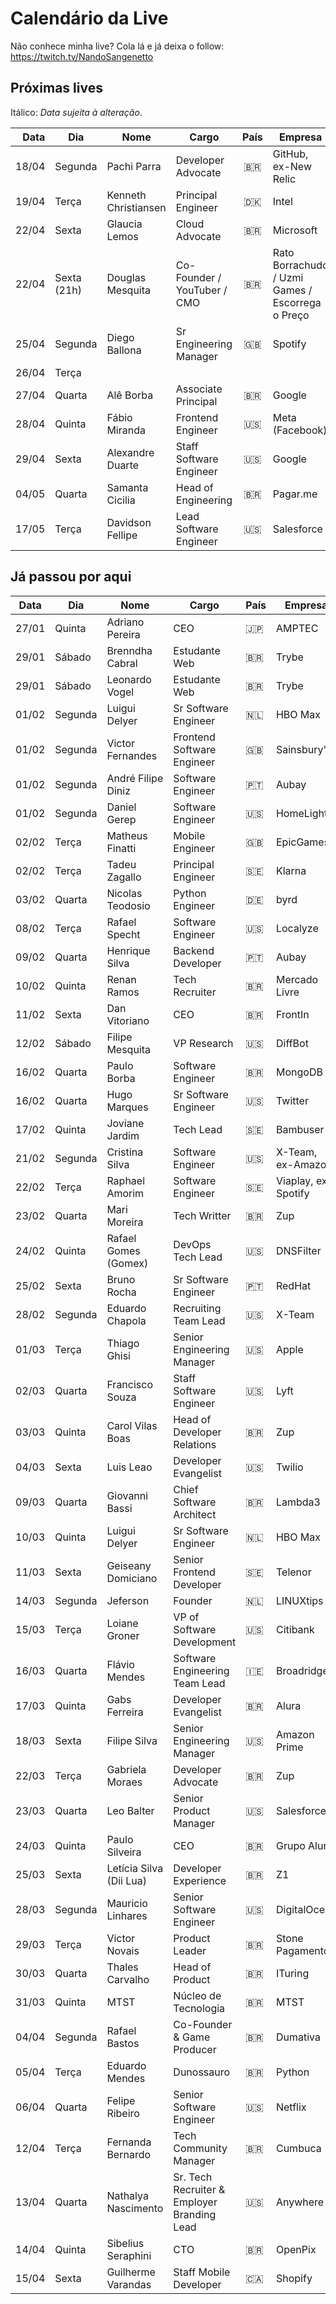 # Calendário da Live

Não conhece minha live? Cola lá e já deixa o follow: https://twitch.tv/NandoSangenetto

## Próximas lives

Itálico: _Data sujeita à alteração_.

| Data  | Dia      | Nome                    | Cargo                      | País | Empresa          | LinkedIn |
|------:|----------|-------------------------|----------------------------|:----:|------------------|----------|
| 18/04 | Segunda   | Pachi Parra            | Developer Advocate | 🇧🇷  | GitHub, ex-New Relic | [LinkedIn](https://www.linkedin.com/in/pachicodes/) |
| 19/04 | Terça     | Kenneth Christiansen   | Principal Engineer         | 🇩🇰   | Intel            | [LinkedIn](https://www.linkedin.com/in/kenneth-rohde-christiansen/) |
| 22/04 | Sexta     | Glaucia Lemos          | Cloud Advocate             | 🇧🇷   | Microsoft        | [LinkedIn](https://www.linkedin.com/in/glaucialemos/) |
| 22/04 | Sexta (21h) | Douglas Mesquita       | Co-Founder / YouTuber / CMO | 🇧🇷   | Rato Borrachudo / Uzmi Games / Escorrega o Preço  | [LinkedIn](https://www.linkedin.com/in/douglas-mesquita-882b83215/) |
| 25/04 | Segunda   | Diego Ballona          | Sr Engineering Manager     | 🇬🇧   | Spotify          | [LinkedIn](https://www.linkedin.com/in/dballona/) |
| 26/04 | Terça     |                        |        |   |            | [LinkedIn]() |
| 27/04 | Quarta    | Alê Borba              | Associate Principal        | 🇧🇷   | Google           | [LinkedIn](https://www.linkedin.com/in/ale-borba/) |
| 28/04 | Quinta    | Fábio Miranda          | Frontend Engineer          | 🇺🇸   | Meta (Facebook)  | [LinkedIn](https://www.linkedin.com/in/fabiomirandacosta/) |
| 29/04 | Sexta     | Alexandre Duarte       | Staff Software Engineer    | 🇺🇸   | Google           | [LinkedIn](https://www.linkedin.com/in/alexandreduarte/) |
| 04/05 | Quarta    | Samanta Cicilia        | Head of Engineering        | 🇧🇷   | Pagar.me         | [LinkedIn](https://www.linkedin.com/in/samantacici/) |
| 17/05 | Terça     | Davidson Fellipe       | Lead Software Engineer     | 🇺🇸   | Salesforce         | [LinkedIn](https://www.linkedin.com/in/fellipe/) |


## Já passou por aqui
| Data  | Dia     | Nome                 | Cargo                       | País | Empresa          | LinkedIn |
|-------|---------|----------------------|-----------------------------|------|---------------------|----------|
| 27/01 | Quinta  | Adriano Pereira      | CEO                         |  🇯🇵  | AMPTEC              | [LinkedIn](https://www.linkedin.com/in/adriano-martins-pereira-1129793/) |
| 29/01 | Sábado  | Brenndha Cabral      | Estudante Web               |  🇧🇷  | Trybe               | [LinkedIn](https://www.linkedin.com/in/brenndhacabral/) |
| 29/01 | Sábado  | Leonardo Vogel       | Estudante Web               |  🇧🇷  | Trybe               | [LinkedIn](https://www.linkedin.com/in/leeovogel/) |
| 01/02 | Segunda | Luigui Delyer        | Sr Software Engineer        |  🇳🇱  | HBO Max             | [LinkedIn](https://www.linkedin.com/in/luiguild/) |
| 01/02 | Segunda | Victor Fernandes     | Frontend Software Engineer  |  🇬🇧  | Sainsbury's         | [LinkedIn](https://www.linkedin.com/in/victorcfernandes/) |
| 01/02 | Segunda | André Filipe Diniz   | Software Engineer           |  🇵🇹  | Aubay               | [LinkedIn](https://www.linkedin.com/in/andrefcdiniz/) |
| 01/02 | Segunda | Daniel Gerep         | Software Engineer           |  🇺🇸  | HomeLight           | [LinkedIn](https://www.linkedin.com/in/daniel-gerep-bb5290202/) |
| 02/02 | Terça   | Matheus Finatti      | Mobile Engineer             |  🇬🇧  | EpicGames           | [LinkedIn](https://www.linkedin.com/in/mfinatti/) |
| 02/02 | Terça   | Tadeu Zagallo        | Principal Engineer          |  🇸🇪  | Klarna              | [LinkedIn](https://www.linkedin.com/in/tadeuzagallo/) |
| 03/02 | Quarta  | Nicolas Teodosio     | Python Engineer             |  🇩🇪  | byrd                | [LinkedIn](https://www.linkedin.com/in/nicolas-teodosio/) |
| 08/02 | Terça   | Rafael Specht        | Software Engineer           |  🇺🇸  | Localyze            | [LinkedIn](https://www.linkedin.com/in/rsdasilva/) |
| 09/02 | Quarta  | Henrique Silva       | Backend Developer           |  🇵🇹  | Aubay               | [LinkedIn](https://www.linkedin.com/in/henriquedsilva/) |
| 10/02 | Quinta  | Renan Ramos          | Tech Recruiter              |  🇧🇷  | Mercado Livre       | [LinkedIn](https://www.linkedin.com/in/renanscr/) |
| 11/02 | Sexta   | Dan Vitoriano        | CEO                         |  🇧🇷  | FrontIn             | [LinkedIn](https://www.linkedin.com/in/danvitoriano/) |
| 12/02 | Sábado  | Filipe Mesquita      | VP Research                 |  🇺🇸  | DiffBot             | [LinkedIn](https://www.linkedin.com/in/mesquita/) |
| 16/02 | Quarta  | Paulo Borba          | Software Engineer           |  🇧🇷  | MongoDB             | [LinkedIn](https://www.linkedin.com/in/pauloesb/) |
| 16/02 | Quarta  | Hugo Marques         | Sr Software Engineer        |  🇺🇸  | Twitter             | [LinkedIn](https://www.linkedin.com/in/hugodesmarques/) |
| 17/02 | Quinta  | Joviane Jardim       | Tech Lead                   |  🇸🇪  | Bambuser            | [LinkedIn](https://www.linkedin.com/in/jovianejardim/) |
| 21/02 | Segunda | Cristina Silva       | Software Engineer           |  🇺🇸  | X-Team, ex-Amazon   | [LinkedIn](https://www.linkedin.com/in/crissilvaeng/) |
| 22/02 | Terça   | Raphael Amorim       | Software Engineer           |  🇸🇪  | Viaplay, ex-Spotify | [LinkedIn](https://www.linkedin.com/in/hugoraphael/) |
| 23/02 | Quarta  | Mari Moreira         | Tech Writter                |  🇧🇷  | Zup                 | [LinkedIn](https://www.linkedin.com/in/marimoreiratw/) |
| 24/02 | Quinta  | Rafael Gomes (Gomex) | DevOps Tech Lead            |  🇺🇸  | DNSFilter           | [LinkedIn](https://www.linkedin.com/in/rbgomes/) |
| 25/02 | Sexta   | Bruno Rocha          | Sr Software Engineer        |  🇵🇹  | RedHat              | [LinkedIn](https://www.linkedin.com/in/rochacbruno/) |
| 28/02 | Segunda | Eduardo Chapola      | Recruiting Team Lead        |  🇺🇸  | X-Team              | [LinkedIn](https://www.linkedin.com/in/eduardochapola/) |
| 01/03 | Terça   | Thiago Ghisi         | Senior Engineering Manager  |  🇺🇸  | Apple               | [LinkedIn](https://www.linkedin.com/in/thiagoghisi/) |
| 02/03 | Quarta  | Francisco Souza      | Staff Software Engineer     |  🇺🇸  | Lyft                | [LinkedIn](https://www.linkedin.com/in/franciscosouza/) |
| 03/03 | Quinta  | Carol Vilas Boas     | Head of Developer Relations |  🇧🇷  | Zup                 | [LinkedIn](https://www.linkedin.com/in/carolfvb/) |
| 04/03 | Sexta   | Luis Leao            | Developer Evangelist        |  🇺🇸  | Twilio              | [LinkedIn](https://www.linkedin.com/in/luisleao/) |
| 09/03 | Quarta  | Giovanni Bassi       | Chief Software Architect    | 🇧🇷   | Lambda3             | [LinkedIn](https://www.linkedin.com/in/giovannibassi/) |
| 10/03 | Quinta  | Luigui Delyer        | Sr Software Engineer        | 🇳🇱   | HBO Max             | [LinkedIn](https://www.linkedin.com/in/luiguild/) |
| 11/03 | Sexta    | Geiseany Domiciano      | Senior Frontend Developer  | 🇸🇪   | Telenor          | [LinkedIn](https://www.linkedin.com/in/geisydomiciano/) |
| 14/03 | Segunda  | Jeferson                | Founder                    | 🇳🇱   | LINUXtips        | [LinkedIn](https://www.linkedin.com/in/jefersonfernando/) | 
| 15/03 | Terça    | Loiane Groner           | VP of Software Development | 🇺🇸   | Citibank         | [LinkedIn](https://www.linkedin.com/in/loiane/) |
| 16/03 | Quarta   | Flávio Mendes           | Software Engineering Team Lead | 🇮🇪 | Broadridge       | [LinkedIn](https://www.linkedin.com/in/flaviojmendes/) |
| 17/03 | Quinta   | Gabs Ferreira           | Developer Evangelist       | 🇧🇷   | Alura            | [LinkedIn](https://www.linkedin.com/in/gabsferreira/) |
| 18/03 | Sexta    | Filipe Silva            | Senior Engineering Manager | 🇺🇸   | Amazon Prime     | [LinkedIn](https://www.linkedin.com/in/felipesilva/) |
| 22/03 | Terça    | Gabriela Moraes         | Developer Advocate         | 🇧🇷   | Zup              | [LinkedIn](https://www.linkedin.com/in/gabrielaomoraes/) |
| 23/03 | Quarta   | Leo Balter              | Senior Product Manager     | 🇺🇸   | Salesforce       | [LinkedIn](https://www.linkedin.com/in/leonardobalter/) |
| 24/03 | Quinta   | Paulo Silveira          | CEO                        | 🇧🇷   | Grupo Alura      | [LinkedIn](https://www.linkedin.com/in/paulosilveira/) |
| 25/03 | Sexta    | Letícia Silva (Dii Lua) | Developer Experience       | 🇧🇷   | Z1               | [LinkedIn](https://www.linkedin.com/in/leticiasilvar/) |
| 28/03 | Segunda  | Mauricio Linhares       | Senior Software Engineer   | 🇺🇸   | DigitalOcean     | [LinkedIn](https://www.linkedin.com/in/mauriciolinhares/) |
| 29/03 | Terça     | Victor Novais          | Product Leader             | 🇧🇷   | Stone Pagamentos | [LinkedIn](https://www.linkedin.com/in/victornovais/) |
| 30/03 | Quarta    | Thales Carvalho        | Head of Product            | 🇧🇷   | ITuring          | [LinkedIn](https://www.linkedin.com/in/thalesmcarvalho/) |
| 31/03 | Quinta    | MTST                   | Núcleo de Tecnologia       | 🇧🇷   | MTST             | [Twitch](https://www.twitch.tv/nucleo_de_tecnologia_mtst) |
| 04/04 | Segunda     | Rafael Bastos        | Co-Founder & Game Producer | 🇧🇷   | Dumativa         | [LinkedIn](https://www.linkedin.com/in/arantesbastos/) |
| 05/04 | Terça     | Eduardo Mendes         | Dunossauro                 | 🇧🇷   | Python           | [LinkedIn](https://www.linkedin.com/in/dunossauro/) |
| 06/04 | Quarta    | Felipe Ribeiro         | Senior Software Engineer   | 🇺🇸   | Netflix          | [LinkedIn](https://www.linkedin.com/in/felipernb/) |
| 12/04 | Terça     | Fernanda Bernardo      | Tech Community Manager     | 🇧🇷   | Cumbuca          | [LinkedIn](https://www.linkedin.com/in/fernandabernardo/) |
| 13/04 | Quarta    | Nathalya Nascimento    | Sr. Tech Recruiter & Employer Branding Lead | 🇺🇸     | Anywhere | [LinkedIn](https://www.linkedin.com/in/nnascimento/) |
| 14/04 | Quinta    | Sibelius Seraphini     | CTO     | 🇧🇷   | OpenPix   | [LinkedIn](https://www.linkedin.com/in/sibeliusseraphini) |
| 15/04 | Sexta     | Guilherme Varandas     | Staff Mobile Developer     | 🇨🇦   | Shopify          | [LinkedIn](https://www.linkedin.com/in/guilhermevarandas/) |
